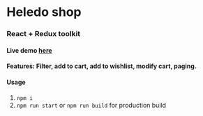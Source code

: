 # Heledo shop
### React + Redux toolkit 
#### Live demo [here](https://tuanna-helendo.surge.sh/home)
#### Features: Filter, add to cart, add to wishlist, modify cart, paging. 
#### Usage
1. `npm i`
2. `npm run start` or `npm run build` for production build
